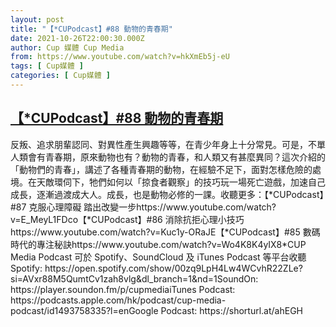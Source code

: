 ```yaml
---
layout: post
title: "【*CUPodcast】#88 動物的青春期"
date: 2021-10-26T22:00:30.000Z
author: Cup 媒體 Cup Media
from: https://www.youtube.com/watch?v=hkXmEb5j-eU
tags: [ Cup媒體 ]
categories: [ Cup媒體 ]
---
```

<!--1635285630000-->
[【*CUPodcast】#88 動物的青春期](https://www.youtube.com/watch?v=hkXmEb5j-eU)
------

<div>
反叛、追求朋輩認同、對異性產生興趣等等，在青少年身上十分常見。可是，不單人類會有青春期，原來動物也有？動物的青春，和人類又有甚麼異同？這次介紹的「動物們的青春」，講述了各種青春期的動物，在經驗不足下，面對怎樣危險的處境。在天敵環伺下，牠們如何以「掠食者觀察」的技巧玩一場死亡遊戲，加速自己成長，逐漸過渡成大人。成長，也是動物必修的一課。收聽更多：【*CUPodcast】#87 克服心理障礙 踏出改變一步https://www.youtube.com/watch?v=E_MeyL1FDco【*CUPodcast】#86 消除抗拒心理小技巧https://www.youtube.com/watch?v=Kuc1y-ORaJE【*CUPodcast】#85 數碼時代的專注秘訣https://www.youtube.com/watch?v=Wo4K8K4yIX8*CUP Media Podcast 可於 Spotify、SoundCloud 及 iTunes Podcast 等平台收聽Spotify: https://open.spotify.com/show/00zq9LpH4Lw4WCvhR22ZLe?si=AVxr88M5QumtCv1zah8vlg&dl_branch=1&nd=1SoundOn: https://player.soundon.fm/p/cupmediaiTunes Podcast: https://podcasts.apple.com/hk/podcast/cup-media-podcast/id1493758335?l=enGoogle Podcast: https://shorturl.at/ahEGH
</div>
